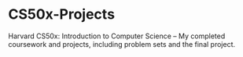 # CS50x-Projects
Harvard CS50x: Introduction to Computer Science – My completed coursework and projects, including problem sets and the final project.
